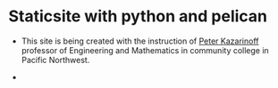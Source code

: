 # Staticsite with python and pelican

- This site is being created with the instruction of [Peter Kazarinoff](https://pythonforundergradengineers.com/how-i-built-this-site-1.html) professor of Engineering and Mathematics in community college in Pacific Northwest.

-
